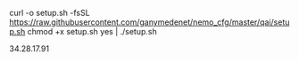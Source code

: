 
curl -o setup.sh -fsSL https://raw.githubusercontent.com/ganymedenet/nemo_cfg/master/qai/setup.sh
chmod +x setup.sh
yes | ./setup.sh

34.28.17.91